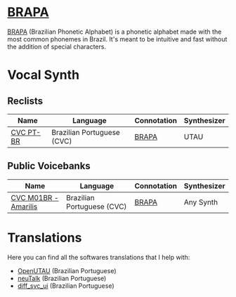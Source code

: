 # [BRAPA](https://github.com/overdramatic/BRAPA "BRAPA")
[BRAPA](https://github.com/overdramatic/BRAPA "BRAPA") (Brazilian Phonetic Alphabet) is a phonetic alphabet made with the most common phonemes in Brazil. It's meant to be intuitive and fast without the addition of special characters. 
# Vocal Synth
## Reclists
|Name|Language|Connotation|Synthesizer|
|-|-|-|-|
|[CVC PT-BR](https://github.com/overdramatic/CVC-PTBR-Reclist "CVC PT-BR")|Brazilian Portuguese (CVC)|[BRAPA](https://github.com/overdramatic/BRAPA "BRAPA")|UTAU|

## Public Voicebanks
|Name|Language|Connotation|Synthesizer|
|-|-|-|-|
|[CVC M01BR - Amarilis](https://github.com/overdramatic/amarilis-cvc-ptbr "Amarilis")|Brazilian Portuguese (CVC)|[BRAPA](https://github.com/overdramatic/BRAPA "BRAPA")|Any Synth|

# Translations
Here you can find all the softwares translations that I help with:

- [OpenUTAU](https://github.com/stakira/OpenUtau "OpenUTAU") (Brazilian Portuguese)
- [neuTalk](https://github.com/neutrogic/neuTalk "neuTalk") (Brazilian Portuguese)
- [diff_svc_ui](https://github.com/neutrogic/diff_svc_ui "diff_svc_ui") (Brazilian Portuguese)
